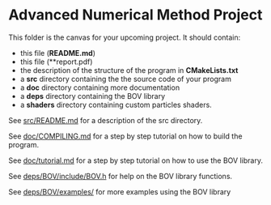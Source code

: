 Advanced Numerical Method Project
===================================

This folder is the canvas for your upcoming project.
It should contain:
 * this file (**README.md**)
 * this file (**report.pdf)
 * the description of the structure of the program in **CMakeLists.txt**
 * a **src** directory containing the the source code of your program
 * a **doc** directory containing more documentation
 * a **deps** directory containing the BOV library
 * a **shaders** directory containing custom particles shaders.


See [src/README.md](src/README.md) for a description of the src directory.

See [doc/COMPILING.md](doc/COMPILING.md) for a step by step tutorial
on how to build the program.

See [doc/tutorial.md](doc/tutorial.md) for a step by step tutorial on
how to use the BOV library.

See [deps/BOV/include/BOV.h](deps/BOV/include/BOV.h)
for help on the BOV library functions.

See [deps/BOV/examples/](deps/BOV/examples/) for more
examples using the BOV library
